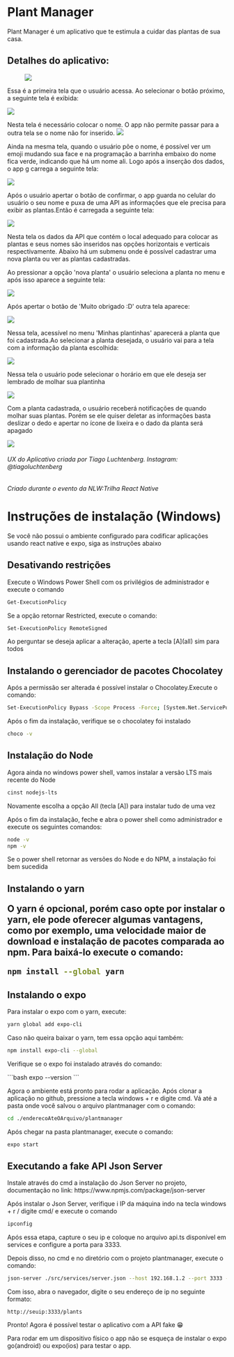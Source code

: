 <h1> Plant Manager</h1>
<p> Plant Manager é um aplicativo que te estimula a cuidar das plantas de sua casa.</p>
<h2>Detalhes do aplicativo:</h2>
<figure>
<img src = "./assets/projectImage/1screen.PNG"/>


</figure>


<p> Essa é a primeira tela que o usuário acessa. Ao selecionar o botão próximo, a seguinte tela é exibida:</p>
<img src = "./assets/projectImage/2s.PNG"/>
<p> Nesta tela é necessário colocar o nome. O app não permite passar para a outra tela se o nome não for inserido.
<img src = "./assets/projectImage/3s.PNG"/>
<p>Ainda na mesma tela, quando o usuário põe o nome, é possível ver um emoji mudando sua face e na programação a barrinha embaixo do nome fica verde, indicando que
há um nome ali. Logo após a inserção dos dados, o app g carrega a seguinte tela:</p>
<img src = "./assets/projectImage/4s.PNG"/>
<p>Após o usuário apertar o botão de confirmar, o app guarda no celular do usuário o seu nome e puxa de uma API as informações que ele precisa
para exibir as plantas.Então é carregada a seguinte tela:</p>
<img src = "./assets/projectImage/5s.PNG"/>
<p> Nesta tela os dados da API que contém o local adequado para colocar as plantas e seus nomes são inseridos nas opções horizontais e verticais respectivamente.
 Abaixo há um submenu onde é possível cadastrar uma nova planta ou ver as plantas cadastradas.</p>
 <p>Ao pressionar a opção 'nova planta' o usuário  seleciona a planta no menu e após isso aparece a seguinte tela: </p>
 <img src = "./assets/projectImage/6s.PNG"/>
  <p>Após apertar o botão de 'Muito obrigado :D' outra tela aparece: </p>
   <img src = "./assets/projectImage/7s.PNG"/>
<p> Nessa tela, acessível no menu 'Minhas plantinhas' aparecerá a planta que foi cadastrada.Ao selecionar a planta desejada, o usuário vai para a tela 
com a informação da planta escolhida:</p>
  <img src = "./assets/projectImage/8s.PNG"/>
  <p> Nessa tela o usuário pode selecionar o horário em que ele deseja ser lembrado de molhar sua plantinha</p>
    <img src = "./assets/projectImage/9s.PNG"/>
    <p>Com  a planta cadastrada, o usuário receberá notificações de quando molhar suas plantas. Porém se ele quiser deletar as informações basta
  deslizar o dedo e apertar no ícone de lixeira e o dado da planta será apagado</p>
    <img src = "./assets/projectImage/10s.PNG"/>
  
<h6>UX do Aplicativo criada por Tiago Luchtenberg. Instagram: @tiagoluchtenberg</h6>
<h6>Criado durante o evento da NLW:Trilha React Native</h6>

<h1>Instruções de instalação (Windows)</h1>
<p> Se você não possui o ambiente configurado para codificar aplicações usando react native e expo, siga as instruções abaixo</p>
<h2> Desativando restrições</h2>
<p>  Execute o Windows Power Shell com os privilégios de administrador e execute o comando</p>

```bash
Get-ExecutionPolicy
```
<p>Se a opção retornar Restricted, execute o comando:</p>

```bash
Set-ExecutionPolicy RemoteSigned
```

<p>Ao perguntar se deseja aplicar a alteração, aperte a tecla [A](all) sim para todos</p>
<h2>Instalando o gerenciador de pacotes Chocolatey</h2>
<p> Após a permissão ser alterada é possível instalar o Chocolatey.Execute o comando:</p>

```bash
Set-ExecutionPolicy Bypass -Scope Process -Force; [System.Net.ServicePointManager]::SecurityProtocol = [System.Net.ServicePointManager]::SecurityProtocol -bor 3072; iex ((New-Object System.Net.WebClient).DownloadString('https://chocolatey.org/install.ps1'))
```

<p> Após o fim da instalação, verifique se o chocolatey foi instalado</p>

```bash
choco -v
```

<h2> Instalação do Node</h2>
<p> Agora ainda no windows power shell, vamos instalar a versão LTS mais recente do Node</p>

```bash
cinst nodejs-lts
```

<p> Novamente escolha a opção All (tecla [A]) para instalar tudo de uma vez</p>
<p>Após o fim da instalação, feche e abra o power shell como administrador e execute os seguintes comandos:</p>

```bash
node -v
npm -v
```

<p>Se o power shell retornar as versões do Node e do NPM, a instalação foi bem sucedida</p>

<h2>Instalando o yarn</p>
<p> O yarn é opcional, porém caso opte por instalar o yarn, ele pode oferecer algumas vantagens, como por exemplo, uma velocidade maior de download e instalação de 
 pacotes comparada ao npm. Para baixá-lo execute o comando: </p>
 
 ```bash
 npm install --global yarn
 ```

<h2> Instalando o expo</h2>
<p> Para instalar o expo com o yarn, execute: </p>

```bash
yarn global add expo-cli
```

<p> Caso não queira baixar o yarn, tem essa opção aqui também:</p>

```bash
npm install expo-cli --global
```
<p> Verifique se o expo foi instalado através do comando:</p>
```bash
expo --version
```
<p> Agora o ambiente está pronto para rodar a aplicação. Após clonar a aplicação no github, pressione a tecla windows + r e digite cmd. Vá até 
 a pasta onde você salvou o arquivo plantmanager com o comando:</p>
 
 ```bash
 cd ./enderecoAteOArquivo/plantmanager
```

<p> Após chegar na pasta plantmanager, execute o comando: </p>

```bash
expo start
```

<h2>Executando a fake API Json Server</h2>
<p> Instale através do cmd a instalação do Json Server no projeto, documentação no link: https://www.npmjs.com/package/json-server </p>
</p> Após instalar o Json Server, verifique i IP da máquina indo na tecla windows + r / digite cmd/ e execute o comando</p>

```bash
ipconfig
```

<p> Após essa etapa, capture o seu ip e coloque no arquivo api.ts disponível em services e configure a porta para 3333.</p>
<p>Depois disso, no cmd e no diretório com o projeto plantmanager, execute o comando:
 
 ```bash
 json-server ./src/services/server.json --host 192.168.1.2 --port 3333 --delay 700
 ```
 
 <p>Com isso, abra o navegador, digite o seu endereço de ip no seguinte formato:
 
 ```http
 http://seuip:3333/plants
 ```
 <p>Pronto! Agora é possível testar o aplicativo com a API fake 😁</p>
 <p> Para rodar em um dispositivo físico o app não se esqueça de instalar o expo go(android) ou expo(ios) para testar o app.</p>
 



